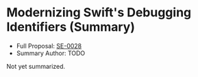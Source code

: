 # Modernizing Swift's Debugging Identifiers (Summary)

* Full Proposal: [SE-0028](https://github.com/apple/swift-evolution/blob/main/proposals/0028-modernizing-debug-identifiers.md)
* Summary Author: TODO

Not yet summarized.
